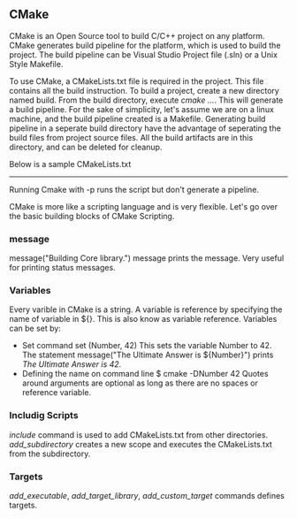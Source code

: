 ## CMake

CMake is an Open Source tool to build C/C++ project on any platform. 
CMake generates build pipeline for the platform, which is used to build the project.
The build pipeline can be Visual Studio Project file (.sln) or a Unix Style Makefile.

To use CMake, a CMakeLists.txt file is required in the project. This file contains all the build instruction. 
To build a project, create a new directory named build. From the build directory, execute *cmake ...*. 
This will generate a build pipeline. For the sake of simplicity, let's assume we are on a linux machine, and the build pipeline created is a Makefile.
Generating build pipeline in a seperate build directory have the advantage of seperating the build files from project source files. 
All the build artifacts are in this directory, and can be deleted for cleanup.

Below is a sample CMakeLists.txt
* * *

Running Cmake with -p runs the script but don't generate a pipeline.

CMake is more like a scripting language and is very flexible. Let's go over the basic building blocks of CMake Scripting.

### message
message("Building Core library.")
message prints the message. Very useful for printing status messages.

### Variables
Every varible in CMake is a string. A variable is reference by specifying the name of variable in ${}. This is also know as variable reference.
Variables can be set by:
* Set command
  set (Number, 42) 
  This sets the variable Number to 42.
  The statement message("The Ultimate Answer is ${Number}") prints *The Ultimate Answer is 42*.
* Defining the name on command line 
  $ cmake -DNumber 42
Quotes around arguments are optional as long as there are no spaces or reference variable.

### Includig Scripts
  *include* command is used to add CMakeLists.txt from other directories. 
  *add_subdirectory* creates a new scope and executes the CMakeLists.txt from the subdirectory.
  
### Targets
  *add_executable*, *add_target_library*, *add_custom_target* commands defines targets.
  
